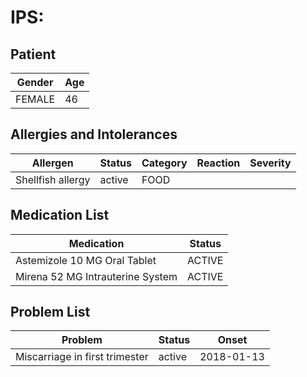 # IPS:

## Patient

|Gender|Age|
|---|---|
|FEMALE|46|

## Allergies and Intolerances

|Allergen|Status|Category|Reaction|Severity|
|---|---|---|---|---|
|Shellfish allergy|active|FOOD|||

## Medication List

|Medication|Status|
|---|---|
|Astemizole 10 MG Oral Tablet|ACTIVE|
|Mirena 52 MG Intrauterine System|ACTIVE|

## Problem List

|Problem|Status|Onset|
|---|---|---|
|Miscarriage in first trimester|active|2018-01-13|
